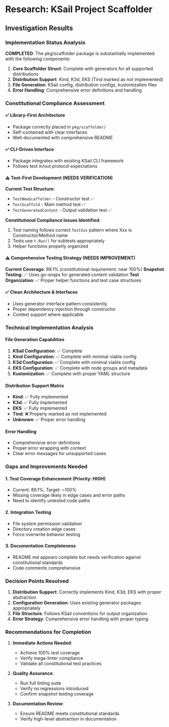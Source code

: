 # Research: KSail Project Scaffolder

## Investigation Results

### Implementation Status Analysis

**COMPLETED**: The pkg/scaffolder package is substantially implemented with the following components:

1. **Core Scaffolder Struct**: Complete with generators for all supported distributions
2. **Distribution Support**: Kind, K3d, EKS (Tind marked as not implemented)
3. **File Generation**: KSail config, distribution configs, kustomization files
4. **Error Handling**: Comprehensive error definitions and handling

### Constitutional Compliance Assessment

#### ✅ Library-First Architecture

- Package correctly placed in `pkg/scaffolder/`
- Self-contained with clear interfaces
- Well-documented with comprehensive README

#### ✅ CLI-Driven Interface

- Package integrates with existing KSail CLI framework
- Follows text in/out protocol expectations

#### ⚠️ Test-First Development (NEEDS VERIFICATION)

**Current Test Structure**:

- `TestNewScaffolder` - Constructor test ✅
- `TestScaffold` - Main method test ✅
- `TestGeneratedContent` - Output validation test ✅

**Constitutional Compliance Issues Identified**:

1. Test naming follows correct `TestXxx` pattern where Xxx is Constructor/Method name
2. Tests use `t.Run()` for subtests appropriately
3. Helper functions properly organized

#### ⚠️ Comprehensive Testing Strategy (NEEDS IMPROVEMENT)

**Current Coverage**: 89.1% (constitutional requirement: near 100%)
**Snapshot Testing**: ✅ Uses go-snaps for generated content validation
**Test Organization**: ✅ Proper helper functions and test case structures

#### ✅ Clean Architecture & Interfaces

- Uses generator interface pattern consistently
- Proper dependency injection through constructor
- Context support where applicable

### Technical Implementation Analysis

#### File Generation Capabilities

1. **KSail Configuration**: ✅ Complete
2. **Kind Configuration**: ✅ Complete with minimal viable config
3. **K3d Configuration**: ✅ Complete with minimal viable config
4. **EKS Configuration**: ✅ Complete with node groups and metadata
5. **Kustomization**: ✅ Complete with proper YAML structure

#### Distribution Support Matrix

- **Kind**: ✅ Fully implemented
- **K3d**: ✅ Fully implemented
- **EKS**: ✅ Fully implemented
- **Tind**: ❌ Properly marked as not implemented
- **Unknown**: ✅ Proper error handling

#### Error Handling

- Comprehensive error definitions
- Proper error wrapping with context
- Clear error messages for unsupported cases

### Gaps and Improvements Needed

#### 1. Test Coverage Enhancement (Priority: HIGH)

- Current: 89.1%, Target: ~100%
- Missing coverage likely in edge cases and error paths
- Need to identify untested code paths

#### 2. Integration Testing

- File system permission validation
- Directory creation edge cases
- Force overwrite behavior testing

#### 3. Documentation Completeness

- README.md appears complete but needs verification against constitutional standards
- Code comments comprehensive

### Decision Points Resolved

1. **Distribution Support**: Correctly implements Kind, K3d, EKS with proper abstraction
2. **Configuration Generation**: Uses existing generator packages appropriately
3. **File Structure**: Follows KSail conventions for output organization
4. **Error Strategy**: Comprehensive error handling with proper typing

### Recommendations for Completion

1. **Immediate Actions Needed**:
   - Achieve 100% test coverage
   - Verify mega-linter compliance
   - Validate all constitutional test practices

2. **Quality Assurance**:
   - Run full linting suite
   - Verify no regressions introduced
   - Confirm snapshot testing coverage

3. **Documentation Review**:
   - Ensure README meets constitutional standards
   - Verify high-level abstraction in documentation
